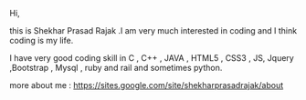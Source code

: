 Hi,

  this is Shekhar Prasad Rajak .I am very much interested in coding and I think coding is my life.
  
  I have very good coding skill in C , C++ , JAVA , HTML5 , CSS3 , JS, Jquery ,Bootstrap , Mysql , ruby and rail  and sometimes python.
  
  more about me : 
    https://sites.google.com/site/shekharprasadrajak/about
